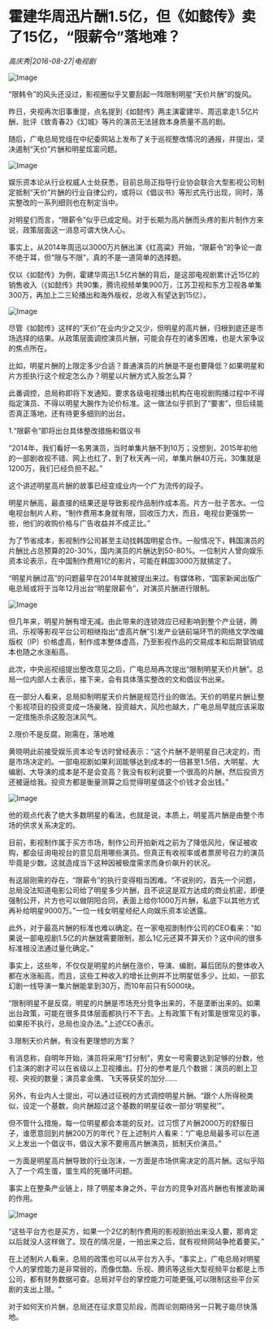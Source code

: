 # 霍建华周迅片酬1.5亿，但《如懿传》卖了15亿，“限薪令”落地难？

*高庆秀|2016-08-27|电视剧*

![Image](http://static.ylzbl.com/uploads/ueditor/php/upload/image/20170816/1502866445559802.jpeg)

“限韩令”的风头还没过，影视圈似乎又要刮起一阵限制明星“天价片酬”的旋风。

昨日，央视再次旧事重提，点名提到《如懿传》两主演霍建华、周迅拿走1.5亿片酬，批评《致青春2》《幻城》等片的演员无法拯救本身质量不高的剧。

随后，广电总局党组在中纪委网站上发布了关于巡视整改情况的通报，并提出，坚决遏制“天价”片酬和明星炫富问题。

![Image](http://p1.pstatp.com/large/320e0001e9adacd203a3)

娱乐资本论从行业权威人士处获悉，目前总局正指导行业协会联合大型影视公司制定抵制“天价”片酬的行业自律公约，或将以《倡议书》等形式先行出现，同时，落实整改的一系列细则也在制定当中。

对明星们而言，“限薪令”似乎已成定局。对于长期为高片酬而头疼的影片制作方来说，政策层面这一消息可谓大快人心。

事实上，从2014年周迅以3000万片酬出演《红高粱》开始，“限薪令”的争论一直不绝于耳，但“限与不限”，真的不是一道简单的选择题。

仅以《如懿传》为例，霍建华周迅1.5亿片酬的背后，是这部电视剧累计近15亿的销售收入（《如懿传》共90集，腾讯视频单集900万，江苏卫视和东方卫视各单集300万，再加上二三轮播出和海外版权，总收入有望达到15亿）。

![Image](http://p1.pstatp.com/large/32100000e3516d7181dc)

尽管《如懿传》这样的“天价”在业内少之又少，但明星的高片酬，归根到底还是市场选择的结果。从政策层面调控演员片酬，可能会存在的诸多困难，也是大家争议的焦点所在。

比如，明星片酬的上限定多少合适？普通演员的片酬是不是也要降低？如果明星和片方拒执行这个规定怎么办？明星以片酬方式入股怎么算？

此番调控，总局称即将下发通知，要求各级电视播出机构在电视剧购播过程中不得指定演员、不得以明星大腕作为论价标准。这一做法似乎抓到了“要害”，但后续能否真正落地，还有待更多细则的出台。

1.“限薪令”即将出台具体整改措施和倡议书

“2014年，我们看好一名男演员，当时单集片酬不到10万；没想到，2015年初他的一部剧收视不错、网上也红了，到了秋天再一问，单集片酬40万元，30集就是1200万，我们已经负担不起。”

这个讲述明星高片酬的故事已经变成业内一个广为流传的段子。

明星片酬高，最直接的结果还是导致影视作品制作成本高。片方一肚子苦水。一位电视台制片人称，“制作费用本身就有限，回收压力大，而且，电视台更强势一些，他们的收购价格与广告收益并不成正比。”

为了节省成本，影视制作公司甚至主动找韩国明星合作。一般情况下，韩国演员的片酬比占总预算的20-30%，国内演员的片酬达到50-80%。一位制片人曾向娱乐资本论表示，在中国制作费用1亿的影片，可能在韩国3000万就搞定了。

“明星片酬过高”的问题最早在2014年就被提出来过。有媒体称，“国家新闻出版广电总局或将于当年12月出台“明星限薪令”，对演员片酬进行限制。

![Image](http://p3.pstatp.com/large/320e0001e9ac6a232ed2)

但几年来，明星片酬有增无减。由此带来的连锁效应已经影响到整个产业链，腾讯、乐视等影视平台公司相继指出“虚高片酬”引发产业链前端环节的网络文学改编版权（IP）价格虚高，制作成本整体虚高，乃至影视作品的交易成本和后期营销成本也随之水涨船高。

此次，中央巡视组提出整改意见之后，广电总局再次提出“限制明星天价片酬”。总局一位内部人士表示，接下来，会有具体落实整改的文和倡议书出来。

在一部分人看来，总局抑制明星天价片酬是规范行业的做法。天价的明星片酬让整个影视项目的投资变成一场豪赌，投资越大，风险也越大，广电总局早就应该采取一定措施杀杀这股泡沫风气。

2.限价不是反腐，刚需在，落地难

黄晓明此前接受娱乐资本论专访时曾经表示：“这个片酬不是明星自己决定的，而是市场决定的。一部电视剧如果利润能够达到成本的一倍甚至1.5倍，大明星、大编剧、大导演的成本是不是会变高？我没有权利说要一个很高的片酬，然后投资方还被逼给我。投资方都是衡量测算之后觉得明星值这个价钱才会出钱。”

![Image](http://p1.pstatp.com/large/32290004e0d4da6ec56a)

他的观点代表了绝大多数明星的看法，也就是说，本质上，明星高片酬是由整个市场的供求关系决定的。

目前，影视制作属于买方市场，制作公司开拍新戏之前为了降低风险，保证被收购，都会征询电视台的意见启用哪些演员。但真正有收视率或者票房号召力的演员毕竟是少数。这就造成当下这种因被极度需求而身价飙升的状况。

有这层刚需的存在，“限薪令”的执行变得相当困难。“不说别的，首先一个问题，总局没法知道电影公司给了明星多少片酬，且不说这是双方达成的商业机密，即便强制公开，片方也可以做阴阳合同，表面上给你1000万片酬，私底下以其他方式再补给明星9000万。”一位一线女明星经纪人向娱乐资本论透露。

此外，对于最高片酬的标准也难以确定。在一家电视剧制作公司的CEO看来：“如果说一部电视剧1.5亿的片酬就需要限制，那么1亿元还算不算天价？这中间的很多标准根没法通过量化确定。”

事实上，这些年，不仅仅是明星的片酬在涨价，导演、编剧，幕后团队的整体收入都在水涨船高，而且，这些工种收入的增长比例并不比明星低多少。比如，一部玄幻剧一线导演一集片酬能拿到30万，而10年前只有5000块。

“限制明星不是反腐，明星的片酬是市场充分竞争出来的，不是垄断出来的。如果出台政策，可能在很多具体层面都执行不下去。上有政策下有对策是很常见的事，如果拒不执行，总局也没办法。”上述CEO表示。

3.限制天价片酬，有没有更理想的方案？

有消息称，自明年开始，演员将采用“打分制”，男女一号需要达到足够的分数，他们主演的剧才可以在省级以上卫视播出。打分的参考是几个数据：演员的剧上卫视、央视的数量；演员拿金鹰、飞天等获奖的加分……

另外，有业内人士提出，可以通过征税的方式调控明星片酬。“跟个人所得税类似，设定一个基数，向片酬超过这个基数的明星征收一部分‘明星税’”。

但不管什么措施，每一位明星都会本能的反对。过习惯了片酬2000万的舒服日子，谁愿意回到片酬200万的年代？在上述制片人看来：“广电总局最多可以在道义上发出一个倡议书，倡议大家不要用高片酬演员，抵制天价演员。”

一方面是明星高片酬导致的行业泡沫，一方面是市场供需决定的高片酬。这似乎陷入了一个鸡生蛋，蛋生鸡的死循环问题。

事实上在整条产业链上，除了明星本身之外，平台方的竞争对高片酬也有推波助澜的作用。

![Image](http://p3.pstatp.com/large/320e0001e9afa04bcf9d)

“这些平台方也是买方，如果一个2亿的制作费用的影视剧拍出来没人要，那肯定以后就没人这样做了。现在的情况是，一拍出来之后，就有视频网站争抢着要买。”

在上述制片人看来，总局的政策也可以从平台方入手。“事实上，广电总局对明星个人的掌控能力是非常弱的，而像优酷、乐视、腾讯等这些大型视频平台都是上市公司，都有财务数据可查。总局对平台的掌控能力可能更强,可以限制这些平台买剧的支出上限。"

对于如何天价片酬，总局还在征求意见阶段，而舆论则期待另一只靴子能尽快落地。

